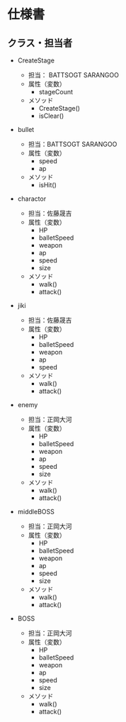 # 仕様書
## クラス・担当者
- CreateStage
    - 担当： BATTSOGT SARANGOO
    - 属性（変数）
        - stageCount
    - メソッド
        - CreateStage()
        - isClear()
- bullet
    - 担当：BATTSOGT SARANGOO
    - 属性（変数）
        - speed
        - ap
    - メソッド
        - isHit()


- charactor
    - 担当：佐藤晟吉
    - 属性（変数）
        - HP
        - balletSpeed
        - weapon
        - ap
        - speed
        - size
    - メソッド
        - walk()
        - attack()
- jiki
    - 担当：佐藤晟吉
    - 属性（変数）
        - HP
        - balletSpeed
        - weapon
        - ap
        - speed
    - メソッド
        - walk()
        - attack()


- enemy
    - 担当：正岡大河
    - 属性（変数）
        - HP
        - balletSpeed
        - weapon
        - ap
        - speed
        - size
    - メソッド
        - walk()
        - attack()
- middleBOSS
    - 担当：正岡大河
    - 属性（変数）
        - HP
        - balletSpeed
        - weapon
        - ap
        - speed
        - size
    - メソッド
        - walk()
        - attack()
- BOSS
    - 担当：正岡大河
    - 属性（変数）
        - HP
        - balletSpeed
        - weapon
        - ap
        - speed
        - size
    - メソッド
        - walk()
        - attack()
